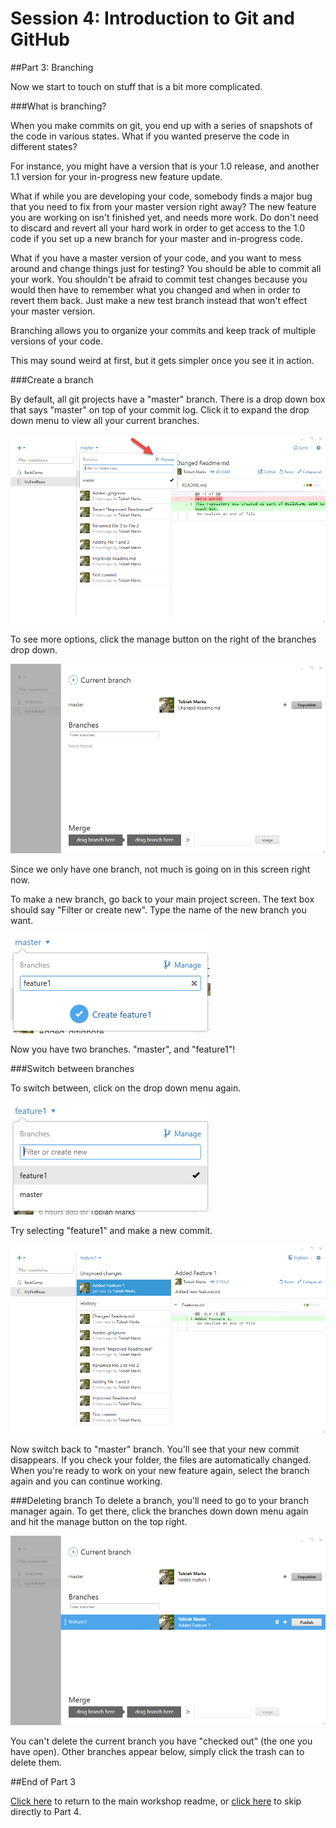 Session 4: Introduction to Git and GitHub
================================================================
##Part 3: Branching

Now we start to touch on stuff that is a bit more complicated.

###What is branching?

When you make commits on git, you end up with a series of snapshots of the code in various states. What if you wanted preserve the code in different states?

For instance, you might have a version that is your 1.0 release, and another 1.1 version for your in-progress new feature update.

What if while you are developing your code, somebody finds a major bug that you need to fix from your master version right away? The new feature you are working on isn't finished yet, and needs more work. Do don't need to discard and revert all your hard work in order to get access to the 1.0 code if you set up a new branch for your master and in-progress code.

What if you have a master version of your code, and you want to mess around and change things just for testing? You should be able to commit all your work. You shouldn't be afraid to commit test changes because you would then have to remember what you changed and when in order to revert them back. Just make a new test branch instead that won't effect your master version.

Branching allows you to organize your commits and keep track of multiple versions of your code.

This may sound weird at first, but it gets simpler once you see it in action.

###Create a branch

By default, all git projects have a "master" branch. There is a drop down box that says "master" on top of your commit log. Click it to expand the drop down menu to view all your current branches.

![Branches](Screenshots/Branching01.png)

To see more options, click the manage button on the right of the branches drop down.

![Manage Branches](Screenshots/Branching02.png)

Since we only have one branch, not much is going on in this screen right now.

To make a new branch, go back to your main project screen. The text box should say "Filter or create new". Type the name of the new branch you want.

![Adding "feature1"](Screenshots/Branching03.png)

Now you have two branches. "master", and "feature1"!

###Switch between branches

To switch between, click on the drop down menu again.

![Adding feature1](Screenshots/Branching04.png)

Try selecting "feature1" and make a new commit.

![New commit on "feature1"](Screenshots/Branching05.png)

Now switch back to "master" branch. You'll see that your new commit disappears. If you check your folder, the files are automatically changed. When you're ready to work on your new feature again, select the branch again and you can continue working.

###Deleting branch
To delete a branch, you'll need to go to your branch manager again. To get there, click the branches down down menu again and hit the manage button on the top right.

![Delete a branch](Screenshots/Branching06.png)

You can't delete the current branch you have "checked out" (the one you have open). Other branches appear below, simply click the trash can to delete them.

##End of Part 3

[Click here](../README.md "Open main readme") to return to the main workshop readme, or [click here](../Part4/README.md "Open Part 4") to skip directly to Part 4.
